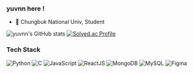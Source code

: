 ### yuvnn here !

- 🌟 Chungbuk National Univ, Student

![yuvnn's GitHub stats](https://github-readme-stats.vercel.app/api?username=yuvnn&show_icons=true&theme=radical)
[![Solved.ac Profile](http://mazassumnida.wtf/api/v2/generate_badge?boj=yubin11890)](https://solved.ac/yubin11890/)


### Tech Stack

![Python](https://img.shields.io/badge/Python-3776AB?style=flat-square&logo=python&logoColor=white)
![C](https://img.shields.io/badge/C-A8B9CC?style=flat-square&logo=c&logoColor=white)
![JavaScript](https://img.shields.io/badge/JavaScript-F7DF1E?style=flat-square&logo=javascript&logoColor=black)
![ReactJS](https://img.shields.io/badge/-React-black?style=flat-square&logo=react)
![MongoDB](https://img.shields.io/badge/MongoDB-47A248?style=flat-square&logo=mongodb&logoColor=white)
![MySQL](https://img.shields.io/badge/MySQL-4479A1?style=flat-square&logo=MySQL&logoColor=white)
![Figma](https://img.shields.io/badge/Figma-F24E1E?style=flat-square&logo=figma&logoColor=black)
